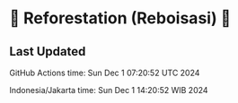 
# 🌳 Reforestation (Reboisasi) 🌲

## Last Updated

GitHub Actions time: Sun Dec  1 07:20:52 UTC 2024

Indonesia/Jakarta time: Sun Dec  1 14:20:52 WIB 2024
